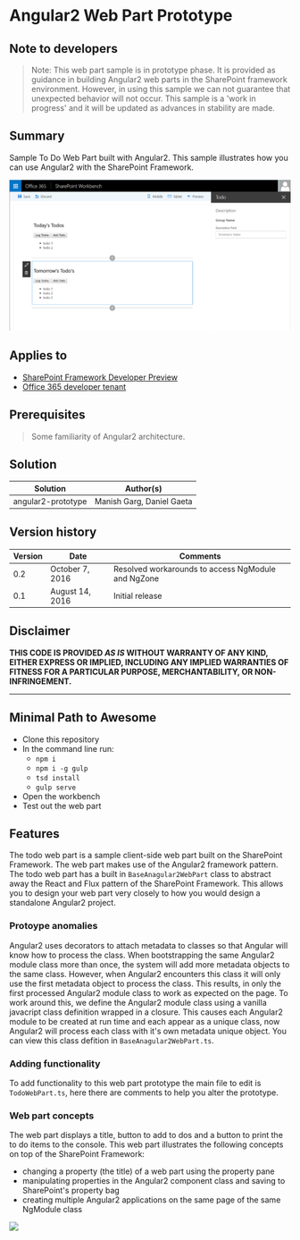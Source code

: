 #  Angular2 Web Part Prototype

## Note to developers
> Note: This web part sample is in prototype phase.
It is provided as guidance in building Angular2 web parts in the SharePoint framework environment.
However, in using this sample we can not guarantee that unexpected behavior will not occur.
This sample is a 'work in progress' and it will be updated as advances in stability are made.

## Summary
Sample To Do Web Part built with Angular2. This sample illustrates how you can use Angular2 with the SharePoint Framework.

![Sample of the search web part](./assets/preview.png)

## Applies to

* [SharePoint Framework Developer Preview](http://dev.office.com/sharepoint/docs/spfx/sharepoint-framework-overview)
* [Office 365 developer tenant](http://dev.office.com/sharepoint/docs/spfx/set-up-your-developer-tenant)

## Prerequisites

> Some familiarity of Angular2 architecture.

## Solution

Solution|Author(s)
--------|---------
angular2-prototype | Manish Garg, Daniel Gaeta

## Version history

Version|Date|Comments
-------|----|--------
0.2|October 7, 2016|Resolved workarounds to access NgModule and NgZone
0.1|August 14, 2016|Initial release

## Disclaimer
**THIS CODE IS PROVIDED *AS IS* WITHOUT WARRANTY OF ANY KIND, EITHER EXPRESS OR IMPLIED, INCLUDING ANY IMPLIED WARRANTIES OF FITNESS FOR A PARTICULAR PURPOSE, MERCHANTABILITY, OR NON-INFRINGEMENT.**

---

## Minimal Path to Awesome

- Clone this repository
- In the command line run:
  - `npm i`
  - `npm i -g gulp`
  - `tsd install`
  - `gulp serve`
- Open the workbench
- Test out the web part

## Features
The todo web part is a sample client-side web part built on the SharePoint Framework. The web part makes use of the Angular2 framework pattern.
The todo web part has a built in `BaseAnagular2WebPart` class to abstract away the React and Flux pattern of the SharePoint Framework.
This allows you to design your web part very closely to how you would design a standalone Angular2 project.

### Protoype anomalies
Angular2 uses decorators to attach metadata to classes so that Angular will know how to process the class.
When bootstrapping the same Angular2 module class more than once, the system will add more metadata objects to the same class.
However, when Angular2 encounters this class it will only use the first metadata object to process the class.
This results, in only the first processed Angular2 module class to work as expected on the page.
To work around this, we define the Angular2 module class using a vanilla javacript class definition wrapped in a closure.
This causes each Angular2 module to be created at run time and each appear as a unique class, now Angular2 will process each class with it's own metadata unique object.
You can view this class defition in `BaseAnagular2WebPart.ts`.

### Adding functionality
To add functionality to this web part prototype the main file to edit is `TodoWebPart.ts`, here there are comments to help you alter the prototype.

### Web part concepts
The web part displays a title, button to add to dos and a button to print the to do items to the console.
This web part illustrates the following concepts on top of the SharePoint Framework:

- changing a property (the title) of a web part using the property pane
- manipulating properties in the Angular2 component class and saving to SharePoint's property bag
- creating multiple Angular2 applications on the same page of the same NgModule class

<img src="https://telemetry.sharepointpnp.com/sp-dev-fx-webparts/samples/readme-template" />